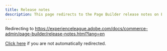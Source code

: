 ```yaml
---
title: Release notes
description: This page redirects to the Page Builder release notes on ExL. 
---
```


<script>
window.location.href = "https://experienceleague.adobe.com/docs/commerce-admin/page-builder/release-notes.html?lang=en";
</script>

Redirecting to https://experienceleague.adobe.com/docs/commerce-admin/page-builder/release-notes.html?lang=en

[Click here](https://experienceleague.adobe.com/docs/commerce-admin/page-builder/release-notes.html?lang=en) if you are not automatically redirected.
